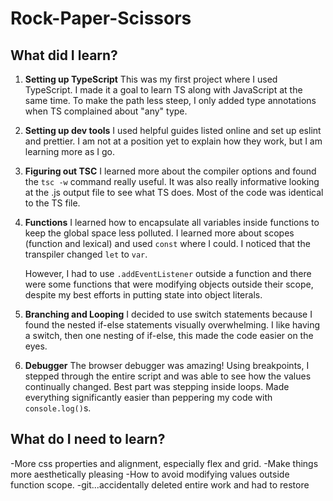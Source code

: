 # Rock-Paper-Scissors

## What did I learn?

1. **Setting up TypeScript**
   This was my first project where I used TypeScript. I made it a goal to learn TS along with JavaScript at the same time. To make the path less steep, I only added type annotations when TS complained about "any" type.

2. **Setting up dev tools**
   I used helpful guides listed online and set up eslint and prettier. I am not at a position yet to explain how they work, but I am learning more as I go.

3. **Figuring out TSC**
   I learned more about the compiler options and found the `tsc -w` command really useful. It was also really informative looking at the .js output file to see what TS does. Most of the code was identical to the TS file.

4. **Functions**
   I learned how to encapsulate all variables inside functions to keep the global space less polluted. I learned more about scopes (function and lexical) and used `const` where I could. I noticed that the transpiler changed `let` to `var`.

   However, I had to use `.addEventListener` outside a function and there were some functions that were modifying objects outside their scope, despite my best efforts in putting state into object literals.

5. **Branching and Looping**
   I decided to use switch statements because I found the nested if-else statements visually overwhelming. I like having a switch, then one nesting of if-else, this made the code easier on the eyes.

6. **Debugger**
   The browser debugger was amazing! Using breakpoints, I stepped through the entire script and was able to see how the values continually changed. Best part was stepping inside loops. Made everything significantly easier than peppering my code with `console.log()`s.

## What do I need to learn?

-More css properties and alignment, especially flex and grid.
-Make things more aesthetically pleasing
-How to avoid modifying values outside function scope.
-git...accidentally deleted entire work and had to restore
